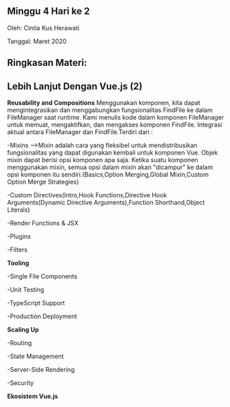 ## Minggu 4 Hari ke 2

Oleh: Cintia Kus Herawati 

Tanggal: Maret 2020

## Ringkasan Materi:

## Lebih Lanjut Dengan Vue.js (2)

**Reusability and Compositions**
Menggunakan komponen, kita dapat mengintegrasikan dan menggabungkan fungsionalitas FindFile ke dalam FileManager saat runtime. Kami menulis kode dalam komponen FileManager untuk memuat, mengaktifkan, dan mengakses komponen FindFile. Integrasi aktual antara FileManager dan FindFile.Terdiri dari :

-Mixins
-->Mixin adalah cara yang fleksibel untuk mendistribusikan fungsionalitas yang dapat digunakan kembali untuk komponen Vue. Objek mixin dapat berisi opsi komponen apa saja. Ketika suatu komponen menggunakan mixin, semua opsi dalam mixin akan "dicampur" ke dalam opsi komponen itu sendiri.(Basics,Option Merging,Global Mixin,Custom Option Merge Strategies)

-Custom Directives(Intro,Hook Functions,Directive Hook Arguments(Dynamic Directive Arguments),Function Shorthand,Object Literals)

-Render Functions & JSX

-Plugins

-Filters

**Tooling**

-Single File Components

-Unit Testing

-TypeScript Support

-Production Deployment


**Scaling Up**

-Routing

-State Management

-Server-Side Rendering

-Security

**Ekosistem Vue.js**
